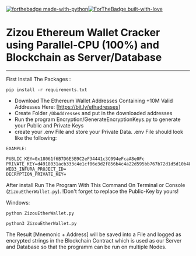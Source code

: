 [![forthebadge made-with-python](http://ForTheBadge.com/images/badges/made-with-python.svg)](https://www.python.org/)[![ForTheBadge built-with-love](http://ForTheBadge.com/images/badges/built-with-love.svg)](https://GitHub.com/Naereen/)

# Zizou Ethereum Wallet Cracker using Parallel-CPU (100%) and Blockchain as Server/Database
----
First Install The Packages :
```
pip install -r requirements.txt
```
* Download The Ethereum Wallet Addresses Containing +10M Valid Addresses Here: [https://bit.ly/ethadresses]
* Create Folder `/DbAddresses` and put in the downloaded addresses
* Run the program Encryption/GenerateEncryptionKeys.py to generate your Public and Private Keys
* create your .env File and store your Private Data. .env File should look like the following:
```
EXAMPLE:

PUBLIC_KEY=0x18061f6B7D6E5B9C2eF34441c3C094eFcaA8e0Fc
PRIVATE_KEY=d4918031acb333c4e1cf06e3d2f856b4c4a22d595bb767b72d1d5d10b486e77c
WEB3_INFURA_PROJECT_ID=
DECRYPTION_PRIVATE_KEY=
```
After install Run The Program With This Command On Terminal or Console (`ZizouEtherWallet.py`). !Don't forget to replace the Public-Key by yours!

Windows:
```
python ZizouEtherWallet.py
```

```
python3 ZizouEtherWallet.py
```

The Result [Mnemonic + Address] will be saved into a File and logged as encrypted strings in the Blockchain Contract which is used as our Server and Database so that the programm can be run on multiple Nodes.
